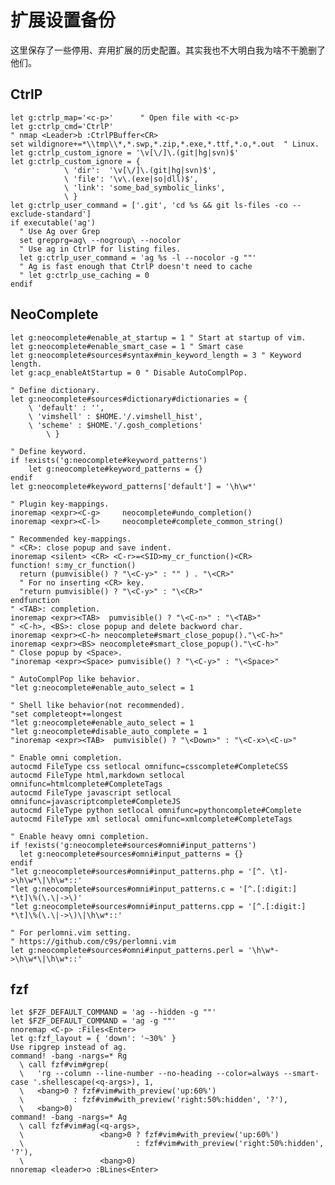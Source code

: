 # 扩展设置备份
这里保存了一些停用、弃用扩展的历史配置。其实我也不大明白我为啥不干脆删了他们。
## CtrlP
    let g:ctrlp_map='<c-p>'      " Open file with <c-p>
    let g:ctrlp_cmd='CtrlP'
    " nmap <Leader>b :CtrlPBuffer<CR>
    set wildignore+=*\\tmp\\*,*.swp,*.zip,*.exe,*.ttf,*.o,*.out  " Linux.
    let g:ctrlp_custom_ignore = '\v[\/]\.(git|hg|svn)$'
    let g:ctrlp_custom_ignore = {
                \ 'dir':  '\v[\/]\.(git|hg|svn)$',
                \ 'file': '\v\.(exe|so|dll)$',
                \ 'link': 'some_bad_symbolic_links',
                \ }
    let g:ctrlp_user_command = ['.git', 'cd %s && git ls-files -co --exclude-standard']
    if executable('ag')
      " Use Ag over Grep
      set grepprg=ag\ --nogroup\ --nocolor
      " Use ag in CtrlP for listing files.
      let g:ctrlp_user_command = 'ag %s -l --nocolor -g ""'
      " Ag is fast enough that CtrlP doesn't need to cache
      " let g:ctrlp_use_caching = 0
    endif

## NeoComplete
    let g:neocomplete#enable_at_startup = 1 " Start at startup of vim.
    let g:neocomplete#enable_smart_case = 1 " Smart case
    let g:neocomplete#sources#syntax#min_keyword_length = 3 " Keyword length.
    let g:acp_enableAtStartup = 0 " Disable AutoComplPop.
    
    " Define dictionary.
    let g:neocomplete#sources#dictionary#dictionaries = {
        \ 'default' : '',
        \ 'vimshell' : $HOME.'/.vimshell_hist',
        \ 'scheme' : $HOME.'/.gosh_completions'
            \ }
    
    " Define keyword.
    if !exists('g:neocomplete#keyword_patterns')
        let g:neocomplete#keyword_patterns = {}
    endif
    let g:neocomplete#keyword_patterns['default'] = '\h\w*'
    
    " Plugin key-mappings.
    inoremap <expr><C-g>     neocomplete#undo_completion()
    inoremap <expr><C-l>     neocomplete#complete_common_string()
    
    " Recommended key-mappings.
    " <CR>: close popup and save indent.
    inoremap <silent> <CR> <C-r>=<SID>my_cr_function()<CR>
    function! s:my_cr_function()
      return (pumvisible() ? "\<C-y>" : "" ) . "\<CR>"
      " For no inserting <CR> key.
      "return pumvisible() ? "\<C-y>" : "\<CR>"
    endfunction
    " <TAB>: completion.
    inoremap <expr><TAB>  pumvisible() ? "\<C-n>" : "\<TAB>"
    " <C-h>, <BS>: close popup and delete backword char.
    inoremap <expr><C-h> neocomplete#smart_close_popup()."\<C-h>"
    inoremap <expr><BS> neocomplete#smart_close_popup()."\<C-h>"
    " Close popup by <Space>.
    "inoremap <expr><Space> pumvisible() ? "\<C-y>" : "\<Space>"
    
    " AutoComplPop like behavior.
    "let g:neocomplete#enable_auto_select = 1
    
    " Shell like behavior(not recommended).
    "set completeopt+=longest
    "let g:neocomplete#enable_auto_select = 1
    "let g:neocomplete#disable_auto_complete = 1
    "inoremap <expr><TAB>  pumvisible() ? "\<Down>" : "\<C-x>\<C-u>"
    
    " Enable omni completion.
    autocmd FileType css setlocal omnifunc=csscomplete#CompleteCSS
    autocmd FileType html,markdown setlocal omnifunc=htmlcomplete#CompleteTags
    autocmd FileType javascript setlocal omnifunc=javascriptcomplete#CompleteJS
    autocmd FileType python setlocal omnifunc=pythoncomplete#Complete
    autocmd FileType xml setlocal omnifunc=xmlcomplete#CompleteTags
    
    " Enable heavy omni completion.
    if !exists('g:neocomplete#sources#omni#input_patterns')
      let g:neocomplete#sources#omni#input_patterns = {}
    endif
    "let g:neocomplete#sources#omni#input_patterns.php = '[^. \t]->\h\w*\|\h\w*::'
    "let g:neocomplete#sources#omni#input_patterns.c = '[^.[:digit:] *\t]\%(\.\|->\)'
    "let g:neocomplete#sources#omni#input_patterns.cpp = '[^.[:digit:] *\t]\%(\.\|->\)\|\h\w*::'
    
    " For perlomni.vim setting.
    " https://github.com/c9s/perlomni.vim
    let g:neocomplete#sources#omni#input_patterns.perl = '\h\w*->\h\w*\|\h\w*::'

## fzf
    let $FZF_DEFAULT_COMMAND = 'ag --hidden -g ""'
    let $FZF_DEFAULT_COMMAND = 'ag -g ""'
    nnoremap <C-p> :Files<Enter>
    let g:fzf_layout = { 'down': '~30%' }
    Use ripgrep instead of ag.
    command! -bang -nargs=* Rg
      \ call fzf#vim#grep(
      \   'rg --column --line-number --no-heading --color=always --smart-case '.shellescape(<q-args>), 1,
      \   <bang>0 ? fzf#vim#with_preview('up:60%')
      \           : fzf#vim#with_preview('right:50%:hidden', '?'),
      \   <bang>0)
    command! -bang -nargs=* Ag
      \ call fzf#vim#ag(<q-args>,
      \                 <bang>0 ? fzf#vim#with_preview('up:60%')
      \                         : fzf#vim#with_preview('right:50%:hidden', '?'),
      \                 <bang>0)
    nnoremap <leader>o :BLines<Enter>

